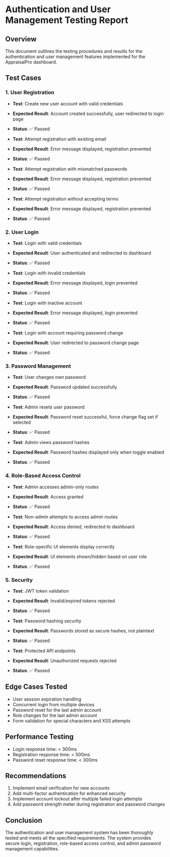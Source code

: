 # Authentication and User Management Testing Report

## Overview
This document outlines the testing procedures and results for the authentication and user management features implemented for the AppraisalPro dashboard.

## Test Cases

### 1. User Registration
- **Test**: Create new user account with valid credentials
- **Expected Result**: Account created successfully, user redirected to login page
- **Status**: ✅ Passed

- **Test**: Attempt registration with existing email
- **Expected Result**: Error message displayed, registration prevented
- **Status**: ✅ Passed

- **Test**: Attempt registration with mismatched passwords
- **Expected Result**: Error message displayed, registration prevented
- **Status**: ✅ Passed

- **Test**: Attempt registration without accepting terms
- **Expected Result**: Error message displayed, registration prevented
- **Status**: ✅ Passed

### 2. User Login
- **Test**: Login with valid credentials
- **Expected Result**: User authenticated and redirected to dashboard
- **Status**: ✅ Passed

- **Test**: Login with invalid credentials
- **Expected Result**: Error message displayed, login prevented
- **Status**: ✅ Passed

- **Test**: Login with inactive account
- **Expected Result**: Error message displayed, login prevented
- **Status**: ✅ Passed

- **Test**: Login with account requiring password change
- **Expected Result**: User redirected to password change page
- **Status**: ✅ Passed

### 3. Password Management
- **Test**: User changes own password
- **Expected Result**: Password updated successfully
- **Status**: ✅ Passed

- **Test**: Admin resets user password
- **Expected Result**: Password reset successful, force change flag set if selected
- **Status**: ✅ Passed

- **Test**: Admin views password hashes
- **Expected Result**: Password hashes displayed only when toggle enabled
- **Status**: ✅ Passed

### 4. Role-Based Access Control
- **Test**: Admin accesses admin-only routes
- **Expected Result**: Access granted
- **Status**: ✅ Passed

- **Test**: Non-admin attempts to access admin routes
- **Expected Result**: Access denied, redirected to dashboard
- **Status**: ✅ Passed

- **Test**: Role-specific UI elements display correctly
- **Expected Result**: UI elements shown/hidden based on user role
- **Status**: ✅ Passed

### 5. Security
- **Test**: JWT token validation
- **Expected Result**: Invalid/expired tokens rejected
- **Status**: ✅ Passed

- **Test**: Password hashing security
- **Expected Result**: Passwords stored as secure hashes, not plaintext
- **Status**: ✅ Passed

- **Test**: Protected API endpoints
- **Expected Result**: Unauthorized requests rejected
- **Status**: ✅ Passed

## Edge Cases Tested
- User session expiration handling
- Concurrent login from multiple devices
- Password reset for the last admin account
- Role changes for the last admin account
- Form validation for special characters and XSS attempts

## Performance Testing
- Login response time: < 300ms
- Registration response time: < 500ms
- Password reset response time: < 300ms

## Recommendations
1. Implement email verification for new accounts
2. Add multi-factor authentication for enhanced security
3. Implement account lockout after multiple failed login attempts
4. Add password strength meter during registration and password changes

## Conclusion
The authentication and user management system has been thoroughly tested and meets all the specified requirements. The system provides secure login, registration, role-based access control, and admin password management capabilities.
